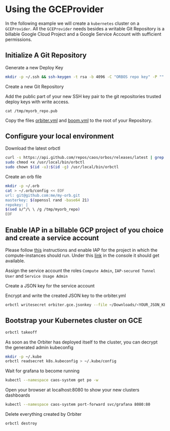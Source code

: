 # Using the GCEProvider

In the following example we will create a `kubernetes` cluster on a `GCEProvider`. All the `GCEProvider` needs besides a writable Git Repository is a billable Google Cloud Project and a Google Service Account with sufficient permissions.

## Initialize A Git Repository

Generate a new Deploy Key
```bash
mkdir -p ~/.ssh && ssh-keygen -t rsa -b 4096 -C "ORBOS repo key" -P "" -f /tmp/myorb_repo -q
```

Create a new Git Repository

Add the public part of your new SSH key pair to the git repositories trusted deploy keys with write access.

```
cat /tmp/myorb_repo.pub
```

Copy the files [orbiter.yml](../../examples/orbiter/gce/orbiter.yml) and [boom.yml](../../examples/boom/boom.yml) to the root of your Repository.

## Configure your local environment

Download the latest orbctl

```bash
curl -s https://api.github.com/repos/caos/orbos/releases/latest | grep "browser_download_url.*orbctl-$(uname)-$(uname -m)" | cut -d '"' -f 4 | sudo wget -i - -O /usr/local/bin/orbctl
sudo chmod +x /usr/local/bin/orbctl
sudo chown $(id -u):$(id -g) /usr/local/bin/orbctl
```

Create an orb file

```bash
mkdir -p ~/.orb
cat > ~/.orb/config << EOF
url: git@github.com:me/my-orb.git
masterkey: $(openssl rand -base64 21)
repokey: |
$(sed s/^/\ \ /g /tmp/myorb_repo)
EOF
```

## Enable IAP in a billable GCP project of you choice and create a service account

Please follow [this](https://cloud.google.com/iap/docs/enabling-compute-howto#iap-enable) instructions and enable IAP for the project in which the compute-instances should run.
Under this [link](https://console.cloud.google.com/apis/api/iap.googleapis.com/overview) in the console it should get available.

Assign the service account the roles `Compute Admin`, `IAP-secured Tunnel User` and `Service Usage Admin`

Create a JSON key for the service account

Encrypt and write the created JSON key to the orbiter.yml

```bash
orbctl writesecret orbiter.gce.jsonkey --file ~/Downloads/<YOUR_JSON_KEY_FILE>
```

## Bootstrap your Kubernetes cluster on GCE

```bash
orbctl takeoff
```

As soon as the Orbiter has deployed itself to the cluster, you can decrypt the generated admin kubeconfig

```bash
mkdir -p ~/.kube
orbctl readsecret k8s.kubeconfig > ~/.kube/config
```

Wait for grafana to become running

```bash
kubectl --namespace caos-system get po -w
```

Open your browser at localhost:8080 to show your new clusters dashboards

```bash
kubectl --namespace caos-system port-forward svc/grafana 8080:80
```

Delete everything created by Orbiter

```bash
orbctl destroy
```
